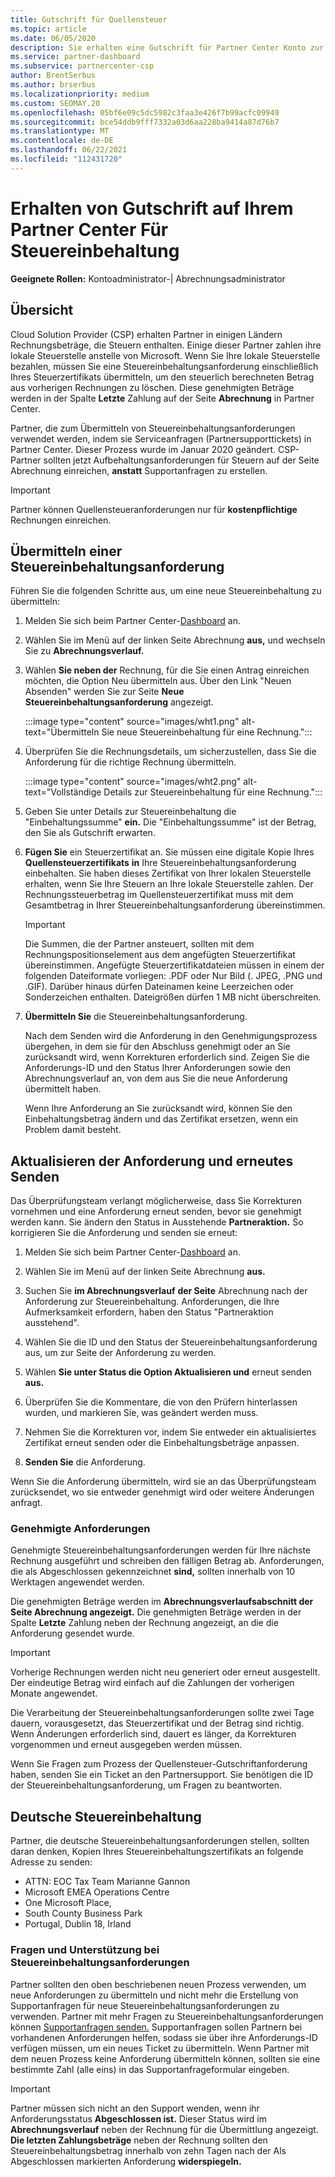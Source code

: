 ```yaml
---
title: Gutschrift für Quellensteuer
ms.topic: article
ms.date: 06/05/2020
description: Sie erhalten eine Gutschrift für Partner Center Konto zur Steuereinbehaltung. Zu den Informationen gehören Schritte zum Übermitteln einer Steuereinbehaltungsanforderung.
ms.service: partner-dashboard
ms.subservice: partnercenter-csp
author: BrentSerbus
ms.author: brserbus
ms.localizationpriority: medium
ms.custom: SEOMAY.20
ms.openlocfilehash: 05bf6e09c5dc5982c3faa3e426f7b99acfc09949
ms.sourcegitcommit: bce54ddb9fff7332a03d6aa228ba9414a87d76b7
ms.translationtype: MT
ms.contentlocale: de-DE
ms.lasthandoff: 06/22/2021
ms.locfileid: "112431720"
---
```

# <a name="receive-credit-on-your-partner-center-account-for-tax-withholding"></a>Erhalten von Gutschrift auf Ihrem Partner Center Für Steuereinbehaltung

**Geeignete Rollen:** Kontoadministrator-| Abrechnungsadministrator

## <a name="overview"></a>Übersicht

Cloud Solution Provider (CSP) erhalten Partner in einigen Ländern Rechnungsbeträge, die Steuern enthalten. Einige dieser Partner zahlen ihre lokale Steuerstelle anstelle von Microsoft. Wenn Sie Ihre lokale Steuerstelle bezahlen, müssen Sie eine Steuereinbehaltungsanforderung einschließlich Ihres Steuerzertifikats übermitteln, um den steuerlich berechneten Betrag aus vorherigen Rechnungen zu löschen. Diese genehmigten Beträge werden in der Spalte **Letzte** Zahlung auf der Seite **Abrechnung** in Partner Center.

Partner, die zum Übermitteln von Steuereinbehaltungsanforderungen verwendet werden, indem sie Serviceanfragen (Partnersupporttickets) in Partner Center. Dieser Prozess wurde im Januar 2020 geändert. CSP-Partner sollten jetzt Aufbehaltungsanforderungen für Steuern auf der Seite Abrechnung einreichen, **anstatt** Supportanfragen zu erstellen.

> [!IMPORTANT]
> Partner können Quellensteueranforderungen nur für **kostenpflichtige** Rechnungen einreichen.

## <a name="submit-a-tax-withholding-request"></a>Übermitteln einer Steuereinbehaltungsanforderung

Führen Sie die folgenden Schritte aus, um eine neue Steuereinbehaltung zu übermitteln:

1. Melden Sie sich beim Partner Center-[Dashboard](https://partner.microsoft.com/dashboard/home) an.

2. Wählen Sie im Menü auf der linken Seite Abrechnung **aus,** und wechseln Sie zu **Abrechnungsverlauf.**

3. Wählen **Sie neben der** Rechnung, für die Sie einen Antrag einreichen möchten, die Option Neu übermitteln aus. Über den Link "Neuen Absenden" werden Sie zur Seite **Neue Steuereinbehaltungsanforderung** angezeigt.

   :::image type="content" source="images/wht1.png" alt-text="Übermitteln Sie neue Steuereinbehaltung für eine Rechnung.":::

4. Überprüfen Sie die Rechnungsdetails, um sicherzustellen, dass Sie die Anforderung für die richtige Rechnung übermitteln.

   :::image type="content" source="images/wht2.png" alt-text="Vollständige Details zur Steuereinbehaltung für eine Rechnung.":::

5. Geben Sie unter Details zur Steuereinbehaltung die "Einbehaltungssumme" **ein.** Die "Einbehaltungssumme" ist der Betrag, den Sie als Gutschrift erwarten.

6. **Fügen Sie** ein Steuerzertifikat an. Sie müssen eine digitale Kopie Ihres **Quellensteuerzertifikats** **in** Ihre Steuereinbehaltungsanforderung einbehalten. Sie haben dieses Zertifikat von Ihrer lokalen Steuerstelle erhalten, wenn Sie Ihre Steuern an Ihre lokale Steuerstelle zahlen. Der Rechnungssteuerbetrag im Quellensteuerzertifikat muss mit dem Gesamtbetrag in Ihrer Steuereinbehaltungsanforderung übereinstimmen.

   > [!IMPORTANT]
   > Die Summen, die der Partner ansteuert, sollten mit dem Rechnungspositionselement aus dem angefügten Steuerzertifikat übereinstimmen. Angefügte Steuerzertifikatdateien müssen in einem der folgenden Dateiformate vorliegen: .PDF oder Nur Bild (. JPEG, .PNG und .GIF). Darüber hinaus dürfen Dateinamen keine Leerzeichen oder Sonderzeichen enthalten. Dateigrößen dürfen 1 MB nicht überschreiten.

7. **Übermitteln Sie** die Steuereinbehaltungsanforderung.

   Nach dem Senden wird die Anforderung in den Genehmigungsprozess übergehen, in dem sie für den Abschluss genehmigt oder an Sie zurücksandt wird, wenn Korrekturen erforderlich sind. Zeigen Sie die Anforderungs-ID und  den Status Ihrer Anforderungen sowie den Abrechnungsverlauf an, von dem aus Sie die neue Anforderung übermittelt haben.

   Wenn Ihre Anforderung an Sie zurücksandt wird, können Sie den Einbehaltungsbetrag ändern und das Zertifikat ersetzen, wenn ein Problem damit besteht.

## <a name="update-request-and-resubmit"></a>Aktualisieren der Anforderung und erneutes Senden

Das Überprüfungsteam verlangt möglicherweise, dass Sie Korrekturen vornehmen und eine Anforderung erneut senden, bevor sie genehmigt werden kann. Sie ändern den Status in Ausstehende **Partneraktion.** So korrigieren Sie die Anforderung und senden sie erneut:

1. Melden Sie sich beim Partner Center-[Dashboard](https://partner.microsoft.com/dashboard/home) an.

2. Wählen Sie im Menü auf der linken Seite Abrechnung **aus.**

3. Suchen Sie **im Abrechnungsverlauf** **der Seite** Abrechnung nach der Anforderung zur Steuereinbehaltung. Anforderungen, die Ihre Aufmerksamkeit erfordern, haben den Status "Partneraktion ausstehend".

4. Wählen Sie die ID und den Status der Steuereinbehaltungsanforderung aus, um zur Seite der Anforderung zu werden.

5. Wählen **Sie unter Status die Option Aktualisieren und** erneut senden **aus.**

6. Überprüfen Sie die Kommentare, die von den Prüfern hinterlassen wurden, und markieren Sie, was geändert werden muss.

7. Nehmen Sie die Korrekturen vor, indem Sie entweder ein aktualisiertes Zertifikat erneut senden oder die Einbehaltungsbeträge anpassen.

8. **Senden Sie** die Anforderung.

Wenn Sie die Anforderung übermitteln, wird sie an das Überprüfungsteam zurücksendet, wo sie entweder genehmigt wird oder weitere Änderungen anfragt.

### <a name="approved-requests"></a>Genehmigte Anforderungen

Genehmigte Steuereinbehaltungsanforderungen werden für Ihre nächste Rechnung ausgeführt und schreiben den fälligen Betrag ab. Anforderungen, die als Abgeschlossen gekennzeichnet **sind,** sollten innerhalb von 10 Werktagen angewendet werden. 

Die genehmigten Beträge werden im **Abrechnungsverlaufsabschnitt der Seite Abrechnung angezeigt.** Die genehmigten Beträge werden in der Spalte **Letzte** Zahlung neben der Rechnung angezeigt, an die die Anforderung gesendet wurde.

   > [!IMPORTANT]
   > Vorherige Rechnungen werden nicht neu generiert oder erneut ausgestellt. Der eindeutige Betrag wird einfach auf die Zahlungen der vorherigen Monate angewendet.

Die Verarbeitung der Steuereinbehaltungsanforderungen sollte zwei Tage dauern, vorausgesetzt, das Steuerzertifikat und der Betrag sind richtig. Wenn Änderungen erforderlich sind, dauert es länger, da Korrekturen vorgenommen und erneut ausgegeben werden müssen.

Wenn Sie Fragen zum Prozess der Quellensteuer-Gutschriftanforderung haben, senden Sie ein Ticket an den Partnersupport. Sie benötigen die ID der Steuereinbehaltungsanforderung, um Fragen zu beantworten.

## <a name="german-tax-withholding"></a>Deutsche Steuereinbehaltung

Partner, die deutsche Steuereinbehaltungsanforderungen stellen, sollten daran denken, Kopien Ihres Steuereinbehaltungszertifikats an folgende Adresse zu senden:

- ATTN: EOC Tax Team Marianne Gannon
- Microsoft EMEA Operations Centre
- One Microsoft Place,
- South County Business Park
- Portugal, Dublin 18, Irland

### <a name="questions-and-assistance-for-tax-withholding-requests"></a>Fragen und Unterstützung bei Steuereinbehaltungsanforderungen

Partner sollten den oben beschriebenen neuen Prozess verwenden, um neue Anforderungen zu übermitteln und nicht mehr die Erstellung von Supportanfragen für neue Steuereinbehaltungsanforderungen zu verwenden. Partner mit mehr Fragen zu Steuereinbehaltungsanforderungen können [Supportanfragen senden.](https://partner.microsoft.com/dashboard/support/csp/servicerequests/create?stage=2&topicid=9227afa6-babf-3917-acee-67db7860f5ed) Supportanfragen sollen Partnern bei vorhandenen Anforderungen helfen, sodass sie  über ihre Anforderungs-ID verfügen müssen, um ein neues Ticket zu übermitteln. Wenn Partner mit dem neuen Prozess keine Anforderung übermitteln können, sollten sie eine bestimmte Zahl (alle eins) in das Supportanfrageformular eingeben. 

   > [!IMPORTANT]
   > Partner müssen sich nicht an den Support wenden, wenn ihr Anforderungsstatus **Abgeschlossen ist.** Dieser Status wird im **Abrechnungsverlauf** neben der Rechnung für die Übermittlung angezeigt. **Die letzten Zahlungsbeträge** neben der Rechnung sollten den Steuereinbehaltungsbetrag innerhalb von zehn Tagen nach der Als Abgeschlossen markierten Anforderung **widerspiegeln.**
